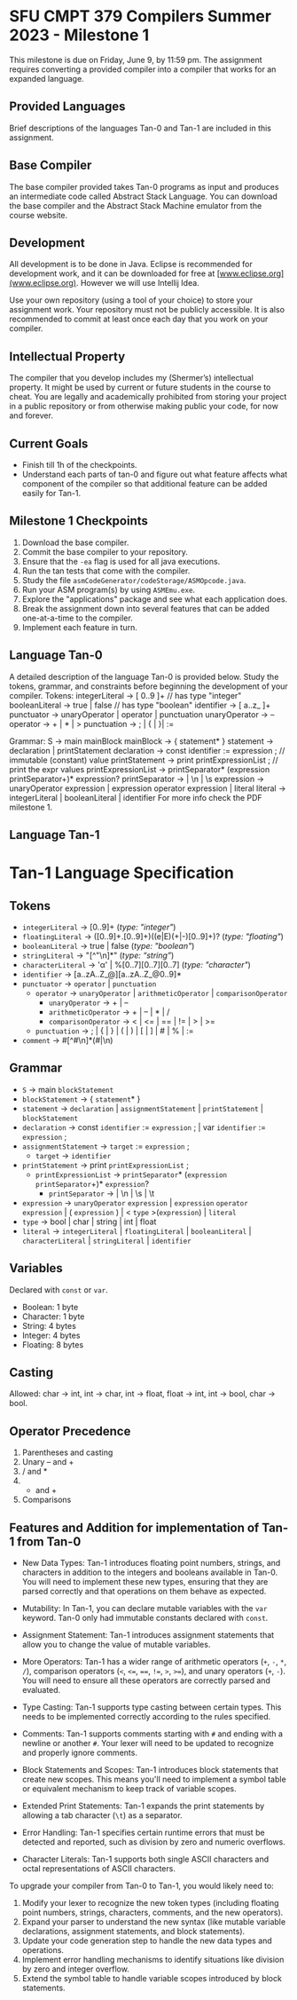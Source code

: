 # SFU CMPT 379 Compilers Summer 2023 - Milestone 1

This milestone is due on Friday, June 9, by 11:59 pm. The assignment requires converting a provided compiler into a compiler that works for an expanded language. 

## Provided Languages

Brief descriptions of the languages Tan-0 and Tan-1 are included in this assignment. 

## Base Compiler

The base compiler provided takes Tan-0 programs as input and produces an intermediate code called Abstract Stack Language. You can download the base compiler and the Abstract Stack Machine emulator from the course website.

## Development 

All development is to be done in Java. Eclipse is recommended for development work, and it can be downloaded for free at [www.eclipse.org](www.eclipse.org). However we will use Intellij Idea. 

Use your own repository (using a tool of your choice) to store your assignment work. Your repository must not be publicly accessible. It is also recommended to commit at least once each day that you work on your compiler.

## Intellectual Property

The compiler that you develop includes my (Shermer’s) intellectual property. It might be used by current or future students in the course to cheat. You are legally and academically prohibited from storing your project in a public repository or from otherwise making public your code, for now and forever. 

## Current Goals
- Finish till 1h of the checkpoints.
- Understand each parts of tan-0 and figure out what feature affects what component of the compiler so that additional feature can be added easily for Tan-1.

## Milestone 1 Checkpoints

1. Download the base compiler.
2. Commit the base compiler to your repository.
3. Ensure that the `-ea` flag is used for all java executions.
4. Run the tan tests that come with the compiler.
5. Study the file `asmCodeGenerator/codeStorage/ASMOpcode.java`.
6. Run your ASM program(s) by using `ASMEmu.exe`.
7. Explore the "applications" package and see what each application does.
8. Break the assignment down into several features that can be added one-at-a-time to the compiler.
9. Implement each feature in turn.

## Language Tan-0
A detailed description of the language Tan-0 is provided below.
Study the tokens, grammar, and constraints before beginning the development of your compiler.
Tokens:
integerLiteral → [ 0..9 ]+ // has type "integer"
booleanLiteral → true | false // has type "boolean"
identifier → [ a..z_ ]+
punctuator → unaryOperator | operator | punctuation
unaryOperator → –
operator → + | * | >
punctuation → ; | { | }| :=

Grammar:
S → main mainBlock
mainBlock → { statement* }
statement → declaration | printStatement
declaration → const identifier := expression ; // immutable (constant) value
printStatement → print printExpressionList ; // print the expr values
printExpressionList → printSeparator* (expression printSeparator+)* expression?
printSeparator → \| \n | \s
expression → unaryOperator expression | expression operator expression | literal
literal → integerLiteral | booleanLiteral | identifier
For more info check the PDF milestone 1.

## Language Tan-1
# Tan-1 Language Specification

## Tokens

- `integerLiteral` → [0..9]+ (_type: "integer"_)
- `floatingLiteral` → ([0..9]+.[0..9]+)((e|E)(+|-)[0..9]+)? (_type: "floating"_)
- `booleanLiteral` → true | false (_type: "boolean"_)
- `stringLiteral` → "[^"\n]*" (_type: “string”_)
- `characterLiteral` → 'α' | %[0..7][0..7][0..7] (_type: "character"_)
- `identifier` → [a..zA..Z_@][a..zA..Z_@0..9]*
- `punctuator` → `operator` | `punctuation`
  - `operator` → `unaryOperator` | `arithmeticOperator` | `comparisonOperator`
    - `unaryOperator` → + | –
    - `arithmeticOperator` → + | – | * | /
    - `comparisonOperator` → < | <= | == | != | > | >=
  - `punctuation` → ; | { | } | ( | ) | [ | ] | # | % | :=
- `comment` → #[^#\n]*(#|\n)

## Grammar

- `S` → main `blockStatement`
- `blockStatement` → { `statement`* }
- `statement` → `declaration` | `assignmentStatement` | `printStatement` | `blockStatement`
- `declaration` → const `identifier` := `expression` ; | var `identifier` := `expression` ;
- `assignmentStatement` → `target` := `expression` ;
  - `target` → `identifier`
- `printStatement` → print `printExpressionList` ;
  - `printExpressionList` → `printSeparator`* (`expression` `printSeparator`+)* `expression`?
    - `printSeparator` → \| \n | \s | \t
- `expression` → `unaryOperator` `expression` | `expression` `operator` `expression` | ( `expression` ) | < `type` >(`expression`) | `literal`
- `type` → bool | char | string | int | float
- `literal` → `integerLiteral` | `floatingLiteral` | `booleanLiteral` | `characterLiteral` | `stringLiteral` | `identifier`

## Variables

Declared with `const` or `var`.

- Boolean: 1 byte
- Character: 1 byte
- String: 4 bytes
- Integer: 4 bytes
- Floating: 8 bytes

## Casting

Allowed: char → int, int → char, int → float, float → int, int → bool, char → bool.

## Operator Precedence

1. Parentheses and casting
2. Unary – and +
3. / and *
4. - and +
5. Comparisons


## Features and Addition for implementation of Tan-1 from Tan-0
- New Data Types: Tan-1 introduces floating point numbers, strings, and characters in addition to the integers and booleans available in Tan-0. You will need to implement these new types, ensuring that they are parsed correctly and that operations on them behave as expected.

- Mutability: In Tan-1, you can declare mutable variables with the `var` keyword. Tan-0 only had immutable constants declared with `const`.

- Assignment Statement: Tan-1 introduces assignment statements that allow you to change the value of mutable variables.

- More Operators: Tan-1 has a wider range of arithmetic operators (`+`, `-`, `*`, `/`), comparison operators (`<`, `<=`, `==`, `!=`, `>`, `>=`), and unary operators (`+`, `-`). You will need to ensure all these operators are correctly parsed and evaluated.

- Type Casting: Tan-1 supports type casting between certain types. This needs to be implemented correctly according to the rules specified.

- Comments: Tan-1 supports comments starting with `#` and ending with a newline or another `#`. Your lexer will need to be updated to recognize and properly ignore comments.

- Block Statements and Scopes: Tan-1 introduces block statements that create new scopes. This means you'll need to implement a symbol table or equivalent mechanism to keep track of variable scopes.

- Extended Print Statements: Tan-1 expands the print statements by allowing a tab character (`\t`) as a separator.

- Error Handling: Tan-1 specifies certain runtime errors that must be detected and reported, such as division by zero and numeric overflows.

- Character Literals: Tan-1 supports both single ASCII characters and octal representations of ASCII characters.

To upgrade your compiler from Tan-0 to Tan-1, you would likely need to:
1. Modify your lexer to recognize the new token types (including floating point numbers, strings, characters, comments, and the new operators).
2. Expand your parser to understand the new syntax (like mutable variable declarations, assignment statements, and block statements).
3. Update your code generation step to handle the new data types and operations.
4. Implement error handling mechanisms to identify situations like division by zero and integer overflow.
5. Extend the symbol table to handle variable scopes introduced by block statements.

